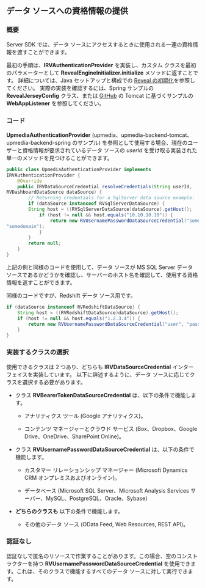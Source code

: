 ## データ ソースへの資格情報の提供

### 概要

Server SDK では、データ ソースにアクセスするときに使用される一連の資格情報を渡すことができます。

最初の手順は、__IRVAuthenticationProvider__ を実装し、カスタム クラスを最初のパラメーターとして __RevealEngineInitializer.initialize__ メソッドに返すことです。
詳細については、Java セットアップと構成での [Reveal の初期化](https://help.revealbi.io/en/developer/java-sdk/setup-configuration.html#step-3---initializing-reveal)を参照してください。
実際の実装を確認するには、Spring サンプルの __RevealJerseyConfig__ クラス、または [GitHub](https://github.com/RevealBi/sdk-samples-java) の Tomcat に基づくサンプルの __WebAppListener__ を参照してください。

### コード

__UpmediaAuthenticationProvider__ (upmedia、upmedia-backend-tomcat、upmedia-backend-spring のサンプル) を参照として使用する場合、現在のユーザーと資格情報が要求されているデータ ソースの _userId_ を受け取る実装された単一のメソッドを見つけることができます。 

``` java
public class UpmediaAuthenticationProvider implements
IRVAuthenticationProvider {
    @Override
    public IRVDataSourceCredential resolveCredentials(String userId,
RVDashboardDataSource dataSource) {
        // Returning credentials for a SqlServer data source example:
        if (dataSource instanceof RVSqlServerDataSource) {
        String host = ((RVSqlServerDataSource)dataSource).getHost();
            if (host != null && host.equals("10.10.10.10")) {
                return new RVUsernamePasswordDataSourceCredential("someuser", "somesecret",
"somedomain");
            }
        }
        return null;
    }
}
```

上記の例と同様のコードを使用して、データ ソースが MS SQL Server データ ソースであるかどうかを確認し、サーバーのホスト名を確認して、使用する資格情報を返すことができます。

同様のコードですが、Redshift データ ソース用です。

```java
if (dataSource instanceof RVRedshiftDataSource) {
    String host = ((RVRedshiftDataSource)dataSource).getHost();
    if (host != null && host.equals("1.2.3.4")) {
        return new RVUsernamePasswordDataSourceCredential("user", "password");
    }
}
```

### 実装するクラスの選択

使用できるクラスは 2 つあり、どちらも __IRVDataSourceCredential__ インターフェイスを実装しています。
以下に詳述するように、データ ソースに応じてクラスを選択する必要があります。

  - クラス __RVBearerTokenDataSourceCredential__ は、以下の条件で機能します。

      - アナリティクス ツール (Google アナリティクス)。

      - コンテンツ マネージャーとクラウド サービス (Box、Dropbox、Google Drive、OneDrive、SharePoint Online)。
        

  - クラス __RVUsernamePasswordDataSourceCredential__ は、以下の条件で機能します。

      - カスタマー リレーションシップ マネージャー (Microsoft Dynamics CRM オンプレミスおよびオンライン)。
        

      - データベース (Microsoft SQL Server、Microsoft Analysis Services サーバー、MySQL、PostgreSQL、Oracle、Sybase)
        

  - **どちらのクラスも** 以下の条件で機能します。

      - その他のデータ ソース (OData Feed, Web Resources, REST API)。

### 認証なし

認証なしで匿名のリソースで作業することがあります。この場合、空のコンストラクターを持つ __RVUsernamePasswordDataSourceCredential__ を使用できます。これは、そのクラスで機能するすべてのデータ ソースに対して実行できます。
